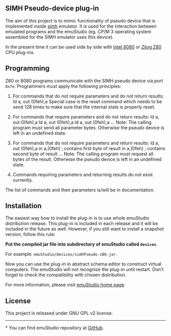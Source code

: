 SIMH Pseudo-device plug-in
--------------------------

The aim of this project is to mimic functionality of pseudo device that is implemented
inside [simh](http://simh.trailing-edge.com/) emulator. It is used for the interaction
between emulated programs and the emuStudio (eg. CP/M 3 operating system assembled for
the SIMH emulator uses this device).

In the present time it can be used side by side with [Intel 8080](https://github.com/vbmacher/8080-cpu)
or [Zilog Z80](https://github.com/vbmacher/z80-cpu) CPU plug-ins.

Programming
-----------

Z80 or 8080 programs communicate with the SIMH pseudo device via port `0xfe`. Programmers
must apply the following principles:

1. For commands that do not require parameters and do not return results:
        ld  a,<cmd>
        out (0feh),a
   Special case is the reset command which needs to be send 128 times to make
   sure that the internal state is properly reset.

2. For commands that require parameters and do not return results:
        ld  a,<cmd>
        out (0feh),a
        ld  a,<p1>
        out (0feh),a
        ld  a,<p2>
        out (0feh),a
        ...
   Note: The calling program must send all parameter bytes. Otherwise
   the pseudo device is left in an undefined state.

3. For commands that do not require parameters and return results:
        ld  a,<cmd>
        out (0feh),a
        in  a,(0feh)    ; <A> contains first byte of result
        in  a,(0feh)    ; <A> contains second byte of result
        ...
   Note: The calling program must request all bytes of the result. Otherwise
   the pseudo device is left in an undefined state.

4. Commands requiring parameters and returning results do not exist currently.

The list of commands and their parameters is/will be in documentation.

Installation
------------

The easiest way how to install the plug-in is to use whole emuStudio distribution release. This plug-in is
included in each release and it will be included in the future as well. However, if you still want to install
a snapshot version, follow this rule: 

**Put the compiled jar file into subdirectory of emuStudio called `devices`**.

For example: `emuStudio/devices/simhPseudo-z80.jar`.

Now you can use the plug-in in abstract schema editor to construct virtual computers. The emuStudio
will not recognize the plug-in until restart. Don't forget to check the compatibility with chosen
distribution.

For more information, please visit [emuStudio home page](http://emustudio.sourceforge.net/downloads.html).

License
-------

This project is released under GNU GPL v2 license.

* * *

\* You can find emuStudio repository at [GitHub](http://github.com/vbmacher/emuStudio).

